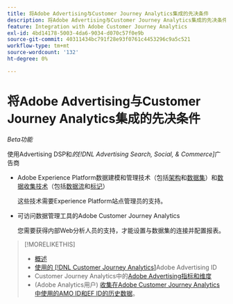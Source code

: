 ```yaml
---
title: 将Adobe Advertising与Customer Journey Analytics集成的先决条件
description: 将Adobe Advertising与Customer Journey Analytics集成的先决条件
feature: Integration with Adobe Customer Journey Analytics
exl-id: 4bd14178-5003-4da6-9034-d070c57f0e9b
source-git-commit: 40311434bc791f28e93f0761c4453296c9a5c521
workflow-type: tm+mt
source-wordcount: '132'
ht-degree: 0%

---
```


# 将Adobe Advertising与Customer Journey Analytics集成的先决条件

*Beta功能*

使用Advertising DSP和&#x200B;*的[!DNL Advertising Search, Social, & Commerce]*&#x200B;广告商

* Adobe Experience Platform数据建模和管理技术（包括[架构](https://experienceleague.adobe.com/zh-hans/docs/experience-platform/xdm/home)和[数据集](https://experienceleague.adobe.com/zh-hans/docs/experience-platform/catalog/datasets/overview)）和[数据收集技术](https://experienceleague.adobe.com/zh-hans/docs/experience-platform/collection/home)（包括[数据流](https://experienceleague.adobe.com/zh-hans/docs/experience-platform/datastreams/overview)和[标记](https://experienceleague.adobe.com/zh-hans/docs/experience-platform/tags/home)）

  这些技术需要Experience Platform站点管理员的支持。

* 可访问数据管理工具的Adobe Customer Journey Analytics

  您需要获得内部Web分析人员的支持，才能设置与数据集的连接并配置报表。

>[!MORELIKETHIS]
>
>* [概述](overview.md)
>* [使用的 [!DNL Customer Journey Analytics]](ids.md)Adobe Advertising ID
>* Customer Journey Analytics中的[Adobe Advertising指标和维度](advertising-data-in-cja.md)
>* (Adobe Analytics用户) [收集在Adobe Customer Journey Analytics中使用的AMO ID和EF ID的历史数据](/help/integrations/analytics/rvars-to-evars.md)。

